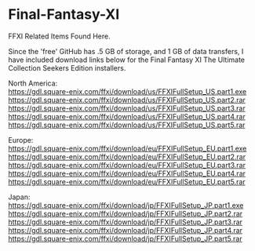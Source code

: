 # Final-Fantasy-XI
FFXI Related Items Found Here.

Since the 'free' GitHub has .5 GB of storage, and 1 GB of data transfers, I have included download links below for the Final Fantasy XI The Ultimate Collection Seekers Edition installers.

North America:<br>
https://gdl.square-enix.com/ffxi/download/us/FFXIFullSetup_US.part1.exe<br>
https://gdl.square-enix.com/ffxi/download/us/FFXIFullSetup_US.part2.rar<br>
https://gdl.square-enix.com/ffxi/download/us/FFXIFullSetup_US.part3.rar<br>
https://gdl.square-enix.com/ffxi/download/us/FFXIFullSetup_US.part4.rar<br>
https://gdl.square-enix.com/ffxi/download/us/FFXIFullSetup_US.part5.rar<br>

Europe:<br>
https://gdl.square-enix.com/ffxi/download/eu/FFXIFullSetup_EU.part1.exe<br>
https://gdl.square-enix.com/ffxi/download/eu/FFXIFullSetup_EU.part2.rar<br>
https://gdl.square-enix.com/ffxi/download/eu/FFXIFullSetup_EU.part3.rar<br>
https://gdl.square-enix.com/ffxi/download/eu/FFXIFullSetup_EU.part4.rar<br>
https://gdl.square-enix.com/ffxi/download/eu/FFXIFullSetup_EU.part5.rar<br>

Japan:<br>
https://gdl.square-enix.com/ffxi/download/jp/FFXIFullSetup_JP.part1.exe<br>
https://gdl.square-enix.com/ffxi/download/jp/FFXIFullSetup_JP.part2.rar<br>
https://gdl.square-enix.com/ffxi/download/jp/FFXIFullSetup_JP.part3.rar<br>
https://gdl.square-enix.com/ffxi/download/jp/FFXIFullSetup_JP.part4.rar<br>
https://gdl.square-enix.com/ffxi/download/jp/FFXIFullSetup_JP.part5.rar<br>
